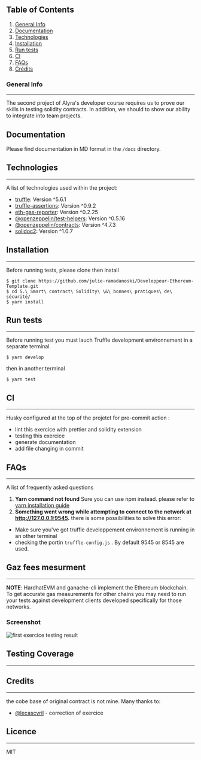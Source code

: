 ## Table of Contents

1. [General Info](#general-info)
1. [Documentation](#documentation)
1. [Technologies](#technologies)
1. [Installation](#installation)
1. [Run tests](#run-testing)
1. [CI](#ci)
1. [FAQs](#faqs)
1. [Crédits](#credits)

### General Info

---

The second project of Alyra's developer course requires us to prove our skills in testing solidity contracts. In addition, we should to show our ability to integrate into team projects.

## Documentation

Please find documentation in MD format in the `/docs` directory.

## Technologies

---

A list of technologies used within the project:

- [truffle](https://github.com/trufflesuite/truffle): Version ^5.6.1
- [truffle-assertions](https://github.com/rkalis/truffle-assertions): Version ^0.9.2
- [eth-gas-reporter](https://github.com/cgewecke/eth-gas-reporter): Version ^0.2.25
- [@openzeppelin/test-helpers](https://github.com/OpenZeppelin/openzeppelin-test-helpers): Version ^0.5.16
- [@openzeppelin/contracts](https://github.com/OpenZeppelin/openzeppelin-contracts): Version ^4.7.3
- [solidoc2](https://github.com/neptune-mutual/solidoc2): Version ^1.0.7

## Installation

---

Before running tests, please clone then install

```
$ git clone https://github.com/julie-ramadanoski/Developpeur-Ethereum-Template.git
$ cd 5.\ Smart\ contract\ Solidity\ \&\ bonnes\ pratiques\ de\ sécurité/
$ yarn install
```

## Run tests

---

Before running test you must lauch Truffle development environnement in a separate terminal.

```
$ yarn develop
```

then in another terminal

```
$ yarn test
```

## CI

---

Husky configured at the top of the projetct for pre-commit action :

- lint this exercice with prettier and solidity extension
- testing this exercice
- generate documentation
- add file changing in commit

## FAQs

---

A list of frequently asked questions

1. **Yarn command not found**
   Sure you can use npm instead. please refer to [yarn installation guide](https://yarnpkg.com/getting-started/install)
2. **Something went wrong while attempting to connect to the network at http://127.0.0.1:9545.**
   there is some possibilities to solve this error:

- Make sure you've got truffle developpement environnement is running in an other terminal
- checking the portin `truffle-config.js` . By default 9545 or 8545 are used.

## Gaz fees mesurment

---

**NOTE**: HardhatEVM and ganache-cli implement the Ethereum blockchain. To get accurate gas measurements for other chains you may need to run your tests against development clients developed specifically for those networks.

### Screenshot

![first exercice testing result](https://julie-ramadanoski.dev/wp-content/uploads/2022/10/tp2Gaz-fees.png)

## Testing Coverage

---

## Credits

---

the cobe base of original contract is not mine. Many thanks to:

- [@lecascyril](https://github.com/lecascyril/CodesRinkeby/blob/main/voting.sol) - correction of exercice

## Licence

---

MIT
